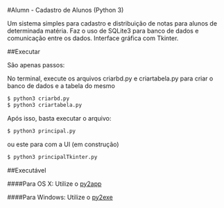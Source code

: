#Alumn - Cadastro de Alunos (Python 3)

Um sistema simples para cadastro e distribuição de notas para alunos de determinada matéria. Faz o uso de SQLite3 para banco de dados e comunicação entre os dados.
Interface gráfica com Tkinter.

##Executar

São apenas passos:

No terminal, execute os arquivos criarbd.py e criartabela.py para criar o banco de dados e a tabela do mesmo

```sh
$ python3 criarbd.py
$ python3 criartabela.py
```

Após isso, basta executar o arquivo:

```sh
$ python3 principal.py
```
ou este para com a UI (em construção)
```sh
$ python3 principalTkinter.py
```

##Executável

####Para OS X:
Utilize o [py2app](https://pythonhosted.org/py2app/)

####Para Windows:
Utilize o [py2exe](http://www.py2exe.org)
